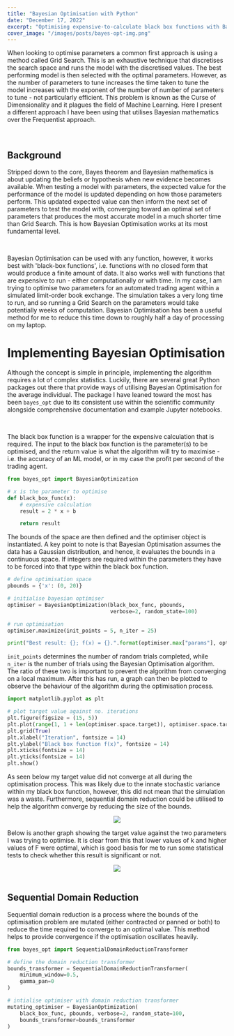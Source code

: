 ```yaml
---
title: "Bayesian Optimisation with Python"
date: "December 17, 2022"
excerpt: "Optimising expensive-to-calculate black box functions with Bayesian Optimisation helps to speed up the process."
cover_image: "/images/posts/bayes-opt-img.png"
---
```


When looking to optimise parameters a common first approach is using a method called Grid Search. This is an exhaustive technique that discretises the search space and runs the model with the discretised values. The best performing model is then selected with the optimal parameters. However, as the number of parameters to tune increases the time taken to tune the model increases with the exponent of the number of number of parameters to tune - not particularly efficient. This problem is known as the Curse of Dimensionality and it plagues the field of Machine Learning. Here I present a different approach I have been using that utilises Bayesian mathematics over the Frequentist approach.

<br/>

## Background

Stripped down to the core, Bayes theorem and Bayesian mathematics is about updating the beliefs or hypothesis when new evidence becomes available. When testing a model with parameters, the expected value for the performance of the model is updated depending on how those parameters perform. This updated expected value can then inform the next set of parameters to test the model with, converging toward an optimal set of parameters that produces the most accurate model in a much shorter time than Grid Search. This is how Bayesian Optimisation works at its most fundamental level.

<br/>

Bayesian Optimisation can be used with any function, however, it works best with 'black-box functions', i.e. functions with no closed form that would produce a finite amount of data. It also works well with functions that are expensive to run - either computationally or with time. In my case, I am trying to optimise two parameters for an automated trading agent within a simulated limit-order book exchange. The simulation takes a very long time to run, and so running a Grid Search on the parameters would take potentially weeks of computation. Bayesian Optimisation has been a useful method for me to reduce this time down to roughly half a day of processing on my laptop.

# Implementing Bayesian Optimisation

Although the concept is simple in principle, implementing the algorithm requires a lot of complex statistics. Luckily, there are several great Python packages out there that provide ways of utilising Bayesian Optimisation for the average individual. The package I have leaned toward the most has been `bayes_opt` due to its consistent use within the scientific community alongside comprehensive documentation and example Jupyter notebooks.

<br/>

The black box function is a wrapper for the expensive calculation that is required. The input to the black box function is the parameter(s) to be optimised, and the return value is what the algorithm will try to maximise - i.e. the accuracy of an ML model, or in my case the profit per second of the trading agent.

```python
from bayes_opt import BayesianOptimization

# x is the parameter to optimise
def black_box_func(x):
    # expensive calculation
    result = 2 * x + b

    return result
```

The bounds of the space are then defined and the optimiser object is instantiated. A key point to note is that Bayesian Optimisation assumes the data has a Gaussian distribution, and hence, it evaluates the bounds in a continuous space. If integers are required within the parameters they have to be forced into that type within the black box function.

```python
# define optimisation space
pbounds = {'x': (0, 20)}

# initialise bayesian optimiser
optimiser = BayesianOptimization(black_box_func, pbounds,
                                 verbose=2, random_state=100)

# run optimisation
optimiser.maximize(init_points = 5, n_iter = 25)

print("Best result: {}; f(x) = {}.".format(optimiser.max["params"], optimiser.max["target"]))
```

`init_points` determines the number of random trials completed, while `n_iter` is the number of trials using the Bayesian Optimisation algorithm. The ratio of these two is important to prevent the algorithm from converging on a local maximum. After this has run, a graph can then be plotted to observe the behaviour of the algorithm during the optimisation process.

```python
import matplotlib.pyplot as plt

# plot target value against no. iterations
plt.figure(figsize = (15, 5))
plt.plot(range(1, 1 + len(optimiser.space.target)), optimiser.space.target, "-o")
plt.grid(True)
plt.xlabel("Iteration", fontsize = 14)
plt.ylabel("Black box function f(x)", fontsize = 14)
plt.xticks(fontsize = 14)
plt.yticks(fontsize = 14)
plt.show()
```

As seen below my target value did not converge at all during the optimisation process. This was likely due to the innate stochastic variance within my black box function, however, this did not mean that the simulation was a waste. Furthermore, sequential domain reduction could be utilised to help the algorithm converge by reducing the size of the bounds.

<div style="text-align: center;">
<img class="blog-img" src="/images/posts/bayesian-optimisation-target.png"/>
</div>

Below is another graph showing the target value against the two parameters I was trying to optimise. It is clear from this that lower values of k and higher values of F were optimal, which is good basis for me to run some statistical tests to check whether this result is significant or not.

<div style="text-align: center;">
<img class="blog-img" src="/images/posts/pps-against-params.png"/>
</div>

<br/>

## Sequential Domain Reduction

Sequential domain reduction is a process where the bounds of the optimisation problem are mutated (either contracted or panned or both) to reduce the time required to converge to an optimal value. This method helps to provide convergence if the optimisation oscillates heavily.

```python
from bayes_opt import SequentialDomainReductionTransformer

# define the domain reduction transformer
bounds_transformer = SequentialDomainReductionTransformer(
    minimum_window=0.5,
    gamma_pan=0
)

# intialise optimiser with domain reduction transformer
mutating_optimiser = BayesianOptimization(
    black_box_func, pbounds, verbose=2, random_state=100,
    bounds_transformer=bounds_transformer
)
```
